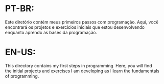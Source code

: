 # PT-BR:
Este diretório contém meus primeiros passos com programação. 
Aqui, você encontrará os projetos e exercícios iniciais que estou desenvolvendo enquanto aprendo as bases da programação.

# EN-US:
This directory contains my first steps in programming. 
Here, you will find the initial projects and exercises I am developing as I learn the fundamentals of programming.